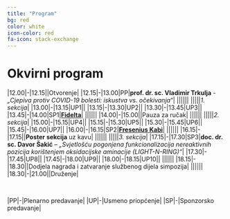 ```yaml
---
title: "Program"
bg: red
color: white
icon-color: red
fa-icon: stack-exchange
---
```




# Okvirni program

|12.00|-|12.15||Otvorenje|
|12.15|-|13.00|PP|**prof. dr. sc. Vladimir Trkulja** - *„Cjepiva protiv COVID-19 bolesti: iskustva vs. očekivanja“*|
||||||
|||||*1. sekcija*|
|13.00|-|13.15|UP1||
|13.15|-|13.30|UP2||
|13.30|-|13.45|UP3||
|13.45|-|14.00|SP1|**[Fidelta](https://www.fidelta.eu/)**|
||||||
|14.00|-|15.00||Pauza za ručak|
||||||
|||||*2. sekcija*|
|15.00|-|15.15|UP4||
|15.15|-|15.30|UP5||
|15.30|-|15.45|UP6||
|15.45|-|16.00|UP7||
|16.00|-|16.15|SP2|**[Fresenius Kabi](https://www.fresenius-kabi.com/hr/)**|
||||||
|16.15|-|17.15||**Poster sekcija** uz kavu|
||||||
|||||*3. sekcija*|
|17.15|-|17.30|SP3|**doc. dr. sc. Davor Šakić** – *„Svjetlošću pogonjena funkcionalizacija nereaktivnih pozicija korištenjem oksidacijske aminacije (LIGHT-N-RING)“*|
|17.30|-|17.45|UP8||
|17.45|-|18.00|UP9||
|18.00|-|18.15|UP10||
||||||
|18.15|-|18.30||Dodjela nagrada i zatvaranje službenog dijela simpozija|
||||||
|18.30|-|21.00||Druženje|

<br>

|PP|-|Plenarno predavanje|
|UP|-|Usmeno priopćenje|
|SP|-|Sponzorsko predavanje|

